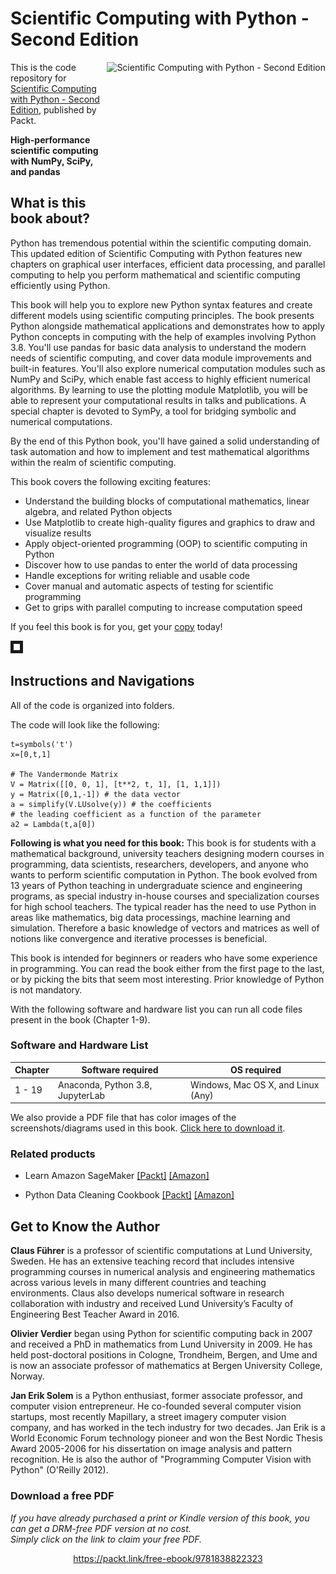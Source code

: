 # Scientific Computing with Python - Second Edition

<a href="https://www.packtpub.com/product/Scientific-Computing-with-Python-Second-Edition/9781838822323?utm_source=github&utm_medium=repository&utm_campaign=9781838982881"><img src="https://static.packt-cdn.com/products/9781838822323/cover/smaller" alt="Scientific Computing with Python - Second Edition" height="256px" align="right"></a>

This is the code repository for [Scientific Computing with Python - Second Edition](https://www.packtpub.com/product/Scientific-Computing-with-Python-Second-Edition/9781838822323?utm_source=github&utm_medium=repository&utm_campaign=9781838822323), published by Packt.

**High-performance scientific computing with NumPy, SciPy, and pandas**

## What is this book about?
Python has tremendous potential within the scientific computing domain. This updated edition of Scientific Computing with Python features new chapters on graphical user interfaces, efficient data processing, and parallel computing to help you perform mathematical and scientific computing efficiently using Python.

This book will help you to explore new Python syntax features and create different models using scientific computing principles. The book presents Python alongside mathematical applications and demonstrates how to apply Python concepts in computing with the help of examples involving Python 3.8. You'll use pandas for basic data analysis to understand the modern needs of scientific computing, and cover data module improvements and built-in features. You'll also explore numerical computation modules such as NumPy and SciPy, which enable fast access to highly efficient numerical algorithms. By learning to use the plotting module Matplotlib, you will be able to represent your computational results in talks and publications. A special chapter is devoted to SymPy, a tool for bridging symbolic and numerical computations.

By the end of this Python book, you'll have gained a solid understanding of task automation and how to implement and test mathematical algorithms within the realm of scientific computing.

This book covers the following exciting features: 
* Understand the building blocks of computational mathematics, linear algebra, and related Python objects
* Use Matplotlib to create high-quality figures and graphics to draw and visualize results
* Apply object-oriented programming (OOP) to scientific computing in Python
* Discover how to use pandas to enter the world of data processing
* Handle exceptions for writing reliable and usable code
* Cover manual and automatic aspects of testing for scientific programming
* Get to grips with parallel computing to increase computation speed

If you feel this book is for you, get your [copy](https://www.amazon.com/dp/1838822321) today!

<a href="https://www.packtpub.com/?utm_source=github&utm_medium=banner&utm_campaign=GitHubBanner"><img src="https://raw.githubusercontent.com/PacktPublishing/GitHub/master/GitHub.png" alt="https://www.packtpub.com/" border="5" /></a>

## Instructions and Navigations
All of the code is organized into folders.

The code will look like the following:
```
t=symbols('t')
x=[0,t,1]

# The Vandermonde Matrix
V = Matrix([[0, 0, 1], [t**2, t, 1], [1, 1,1]])
y = Matrix([0,1,-1]) # the data vector
a = simplify(V.LUsolve(y)) # the coefficients
# the leading coefficient as a function of the parameter
a2 = Lambda(t,a[0])

```

**Following is what you need for this book:**
This book is for students with a mathematical background, university teachers designing modern courses in programming, data scientists, researchers, developers, and anyone who wants to perform scientific computation in Python. The book evolved from 13 years of Python teaching in undergraduate science and engineering programs, as special industry in-house courses and specialization courses for high school teachers. The typical reader has the need to use Python in areas like mathematics, big data processings, machine learning and simulation. Therefore a basic knowledge of vectors and matrices as well of notions like convergence and iterative processes is beneficial.

This book is intended for beginners or readers who have some experience in programming. You can read the book either from the first page to the last, or by picking the bits that seem most interesting. Prior knowledge of Python is not mandatory.

With the following software and hardware list you can run all code files present in the book (Chapter 1-9).

### Software and Hardware List

| Chapter  | Software required                                                                    | OS required                        |
| -------- | -------------------------------------------------------------------------------------| -----------------------------------|
|  1 - 19  |   Anaconda, Python 3.8, JupyterLab                                           				| Windows, Mac OS X, and Linux (Any) |

We also provide a PDF file that has color images of the screenshots/diagrams used in this book. [Click here to download it](https://static.packt-cdn.com/downloads/9781838822323_ColorImages.pdf).


### Related products <Other books you may enjoy>
* Learn Amazon SageMaker [[Packt]](https://www.packtpub.com/product/learn-amazon-sagemaker/9781800208919) [[Amazon]](https://www.amazon.com/dp/180020891X)

* Python Data Cleaning Cookbook [[Packt]](https://www.packtpub.com/product/python-data-cleaning-cookbook/9781800565661) [[Amazon]](https://www.amazon.com/dp/1800565666)

## Get to Know the Author
**Claus Führer** is a professor of scientific computations at Lund University, Sweden. He has an extensive teaching record that includes intensive programming courses in numerical analysis and engineering mathematics across various levels in many different countries and teaching environments. Claus also develops numerical software in research collaboration with industry and received Lund University’s Faculty of Engineering Best Teacher Award in 2016.

**Olivier Verdier** began using Python for scientific computing back in 2007 and received a PhD in mathematics from Lund University in 2009. He has held post-doctoral positions in Cologne, Trondheim, Bergen, and Ume and is now an associate professor of mathematics at Bergen University College, Norway.

**Jan Erik Solem** is a Python enthusiast, former associate professor, and computer vision entrepreneur. He co-founded several computer vision startups, most recently Mapillary, a street imagery computer vision company, and has worked in the tech industry for two decades. Jan Erik is a World Economic Forum technology pioneer and won the Best Nordic Thesis Award 2005-2006 for his dissertation on image analysis and pattern recognition. He is also the author of "Programming Computer Vision with Python" (O'Reilly 2012).

### Download a free PDF

 <i>If you have already purchased a print or Kindle version of this book, you can get a DRM-free PDF version at no cost.<br>Simply click on the link to claim your free PDF.</i>
<p align="center"> <a href="https://packt.link/free-ebook/9781838822323">https://packt.link/free-ebook/9781838822323 </a> </p>